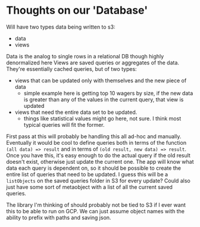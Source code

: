 
# Thoughts on our 'Database'


 Will have two types data being written to s3:
  - data
  - views
  
 Data is the analog to single rows in a relational DB though highly denormalized here
 Views are saved queries or aggregates of the data. They're essentially cached queries,
 but of two types:
  - views that can be updated only with themselves and the new piece of data
      - simple example here is getting top 10 wagers by size, if the new data
        is greater than any of the values in the current query, that view is updated
  - views that need the entire data set to be updated.
      - things like statistical values might go here, not sure. I think most typical queries
        will fit the former.
        
 First pass at this will probably be handling this all ad-hoc and manually. Eventually it would be
 cool to define queries both in terms of the function `(all data) => result` and in terms of
 `(old result, new data) => result`. Once you have this, it's easy enough to do the actual query if the
 old result doesn't exist, otherwise just update the current one. The app will know what data each query
 is dependent on, so it should be possible to create the entire list of queries that need to be updated.
 I guess this will be a `listObjects` on the saved queries folder in S3 for every update? Could also just
 have some sort of metaobject with a list of all the current saved queries. 
 
 
 The library I'm thinking of should probably not be tied to S3 if I ever want this to be able to run on GCP. We can
 just assume object names with the ability to prefix with paths and saving json.
 